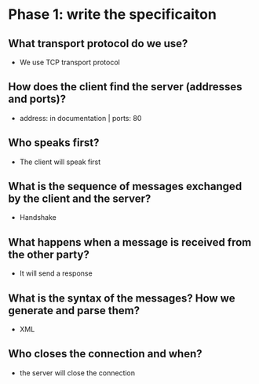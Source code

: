 # Phase 1: write the specificaiton

## What transport protocol do we use?
- We use TCP transport protocol
## How does the client find the server (addresses and ports)?
- address: in documentation | ports: 80
## Who speaks first?
- The client will speak first
## What is the sequence of messages exchanged by the client and the server?
- Handshake
## What happens when a message is received from the other party?
- It will send a response
## What is the syntax of the messages? How we generate and parse them?
-  XML
## Who closes the connection and when?
- the server will close the connection
